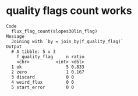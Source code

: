 # quality flags count works

    Code
      flux_flag_count(slopes30lin_flag)
    Message
      Joining with `by = join_by(f_quality_flag)`
    Output
      # A tibble: 5 x 3
        f_quality_flag     n ratio
        <chr>          <int> <dbl>
      1 ok                 5 0.833
      2 zero               1 0.167
      3 discard            0 0    
      4 weird_flux         0 0    
      5 start_error        0 0    

